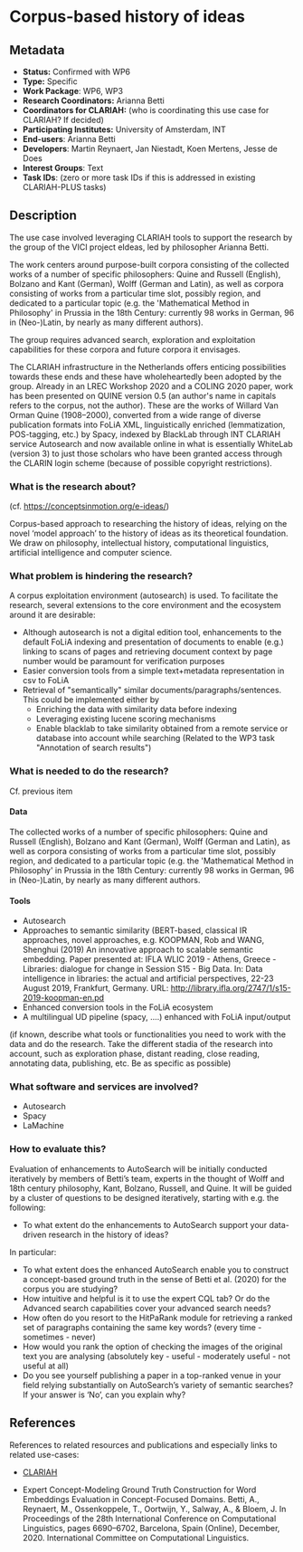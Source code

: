# Corpus-based history of ideas #

## Metadata

* **Status:**  Confirmed with WP6
* **Type:** Specific
* **Work Package**: WP6, WP3
* **Research Coordinators:**  Arianna Betti
* **Coordinators for CLARIAH:**  (who is coordinating this use case for CLARIAH? If decided)
* **Participating Institutes:** University of Amsterdam, INT
* **End-users**: Arianna Betti
* **Developers**: Martin Reynaert, Jan Niestadt, Koen Mertens, Jesse de Does
* **Interest Groups**: Text
* **Task IDs**: (zero or more task IDs if this is addressed in existing CLARIAH-PLUS tasks)

## Description

The use case involved leveraging CLARIAH tools to support the research by the group of the VICI project eIdeas, led by philosopher Arianna Betti.

The work centers around purpose-built corpora consisting of the collected works of a number of specific philosophers: Quine and Russell (English), Bolzano and Kant (German), Wolff (German and Latin), as well as corpora consisting of works from a particular time slot, possibly region, and dedicated to a particular topic (e.g. the 'Mathematical Method in Philosophy' in Prussia in the 18th Century: currently 98 works in German, 96 in (Neo-)Latin, by nearly as many different authors).

The group requires advanced search, exploration and exploitation capabilities for these corpora and future corpora it envisages. 

The CLARIAH infrastructure in the Netherlands offers enticing possibilities towards these ends and these have wholeheartedly been adopted by the group. 
Already in an LREC Workshop 2020 and a COLING 2020 paper, work has been presented on QUINE version 0.5 (an author's name in capitals refers to the corpus, not the author). These are the works of Willard Van Orman Quine (1908–2000), converted from a wide range of diverse publication formats into FoLiA XML, linguistically enriched (lemmatization, POS-tagging, etc.) by Spacy, indexed by BlackLab through INT CLARIAH service Autosearch and now available online in what is essentially WhiteLab (version 3) to just those scholars who have been granted access through the CLARIN login scheme (because of possible copyright restrictions).


### What is the research about?
(cf. https://conceptsinmotion.org/e-ideas/) 

Corpus-based approach to researching the history of ideas, relying on the novel ‘model approach’ to the history of ideas as its theoretical foundation. We draw on philosophy, intellectual history, computational linguistics, artificial intelligence and computer science.

### What problem is hindering the research?

A corpus exploitation environment (autosearch) is used. To facilitate the research, several extensions to the core environment and the ecosystem around it are desirable:

* Although autosearch is not a digital edition tool, enhancements to the default FoLiA indexing and presentation of documents to enable (e.g.) linking to scans of pages and retrieving document context by page number would be paramount for verification purposes
* Easier conversion tools from a simple text+metadata representation in csv to FoLiA
* Retrieval of "semantically" similar documents/paragraphs/sentences. This could be implemented either by 
  * Enriching the data with similarity data before indexing
  * Leveraging existing lucene scoring mechanisms
  * Enable blacklab to take similarity obtained from a remote service or database into account while searching (Related to the WP3 task "Annotation of search results")
 
### What is needed to do the research?

Cf. previous item

#### Data

The collected works of a number of specific philosophers: Quine and Russell (English), Bolzano and Kant (German), Wolff (German and Latin), as well as corpora consisting of works from a particular time slot, possibly region, and dedicated to a particular topic (e.g. the 'Mathematical Method in Philosophy' in Prussia in the 18th Century: currently 98 works in German, 96 in (Neo-)Latin, by nearly as many different authors.

#### Tools

* Autosearch
* Approaches to semantic similarity (BERT-based, classical IR approaches, novel approaches, e.g. KOOPMAN, Rob and WANG, Shenghui (2019) An innovative approach to scalable semantic embedding. Paper presented at: IFLA WLIC 2019 - Athens, Greece - Libraries: dialogue for change in Session S15 - Big Data. In: Data intelligence in libraries: the actual and artificial perspectives, 22-23 August 2019, Frankfurt, Germany. URL: http://library.ifla.org/2747/1/s15-2019-koopman-en.pd
* Enhanced conversion tools in the FoLiA ecosystem
* A multilingual UD pipeline (spacy, ....) enhanced with FoLiA input/output

(if known, describe what tools or functionalities you need to work with the data and do the research. Take the different stadia of the research into account, such as exploration phase, distant reading, close reading, annotating data, publishing, etc. Be as specific as possible)

### What software and services are involved?

* Autosearch
* Spacy
* LaMachine

### How to evaluate this?

Evaluation of enhancements to AutoSearch will be initially conducted iteratively by members of Betti’s team, experts in the thought of Wolff and 18th century philosophy, Kant, Bolzano, Russell, and Quine. It will be guided by a cluster of questions to be designed iteratively, starting with e.g. the following:

* To what extent do the enhancements to AutoSearch support your data-driven research in the history of ideas? 

In particular:

* To what extent does the enhanced AutoSearch enable you to construct a concept-based ground truth in the sense of Betti et al. (2020) for the corpus you are studying?
* How intuitive and helpful is it to use the expert CQL tab? Or do the Advanced search capabilities cover your advanced search needs?
* How often do you resort to the HitPaRank module for retrieving a ranked set of paragraphs containing the same key words? (every time - sometimes - never)
* How would you rank the option of checking the images of the original text you are analysing (absolutely key - useful - moderately useful - not useful at all)
* Do you see yourself publishing a paper in a top-ranked venue in your field relying substantially on AutoSearch’s variety of semantic searches? If your answer is ‘No’, can you explain why?

## References

References to related resources and publications and especially links to related use-cases:

* [CLARIAH](https://clariah.nl)

* Expert Concept-Modeling Ground Truth Construction for Word Embeddings Evaluation in Concept-Focused Domains. Betti, A., Reynaert, M., Ossenkoppele, T., Oortwijn, Y., Salway, A., & Bloem, J. In Proceedings of the 28th International Conference on Computational Linguistics, pages 6690–6702, Barcelona, Spain (Online), December, 2020. International Committee on Computational Linguistics.


